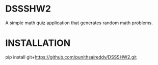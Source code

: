 # DSSSHW2
A simple math quiz application that generates random math problems.
# INSTALLATION
pip install git+https://github.com/punithsaireddy/DSSSHW2.git 
